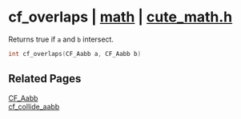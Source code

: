# cf_overlaps | [math](https://github.com/RandyGaul/cute_framework/blob/master/docs/math/README.md) | [cute_math.h](https://github.com/RandyGaul/cute_framework/blob/master/include/cute_math.h)

Returns true if `a` and `b` intersect.

```cpp
int cf_overlaps(CF_Aabb a, CF_Aabb b)
```

## Related Pages

[CF_Aabb](https://github.com/RandyGaul/cute_framework/blob/master/docs/math/cf_aabb.md)  
[cf_collide_aabb](https://github.com/RandyGaul/cute_framework/blob/master/docs/math/cf_collide_aabb.md)  
